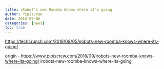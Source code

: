 ```yaml
---
title: iRobot’s new Roomba knows where it’s going
author: PipisCrew
date: 2018-09-06
categories: [news]
toc: true
---
```


https://techcrunch.com/2018/09/05/irobots-new-roomba-knows-where-its-going/

origin - https://www.pipiscrew.com/2018/09/irobots-new-roomba-knows-where-its-going/ irobots-new-roomba-knows-where-its-going